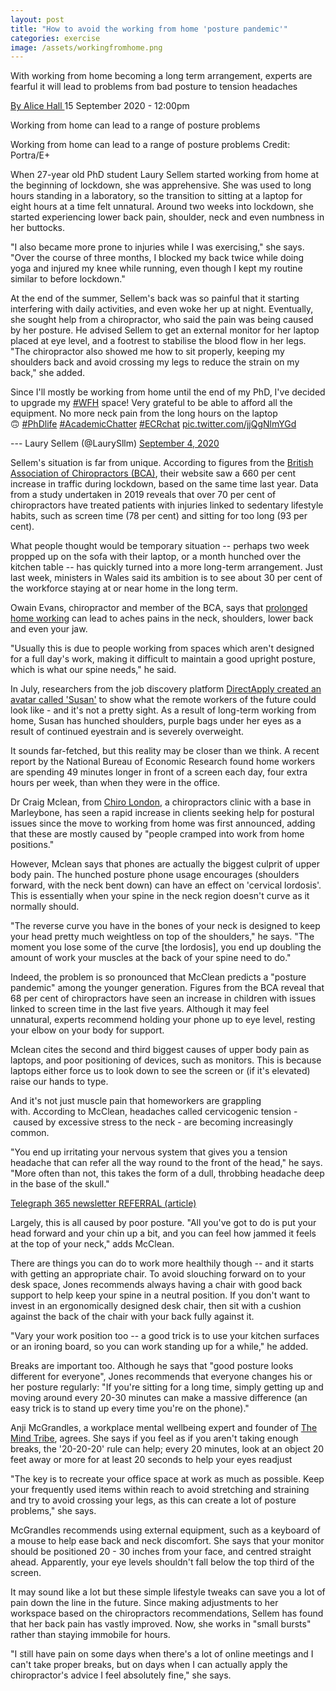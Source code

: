 ```yaml
---
layout: post
title: "How to avoid the working from home 'posture pandemic'"
categories: exercise
image: /assets/workingfromhome.png
---
```


With working from home becoming a long term arrangement, experts are fearful it will lead to problems from bad posture to tension headaches

[By Alice Hall ](https://www.telegraph.co.uk/authors/a/ak-ao/alice-hall/)15 September 2020 - 12:00pm

Working from home can lead to a range of posture problems

Working from home can lead to a range of posture problems Credit: Portra/E+

When 27-year old PhD student Laury Sellem started working from home at the beginning of lockdown, she was apprehensive. She was used to long hours standing in a laboratory, so the transition to sitting at a laptop for eight hours at a time felt unnatural. Around two weeks into lockdown, she started experiencing lower back pain, shoulder, neck and even numbness in her buttocks.

"I also became more prone to injuries while I was exercising," she says. "Over the course of three months, I blocked my back twice while doing yoga and injured my knee while running, even though I kept my routine similar to before lockdown."

At the end of the summer, Sellem's back was so painful that it starting interfering with daily activities, and even woke her up at night. Eventually, she sought help from a chiropractor, who said the pain was being caused by her posture. He advised Sellem to get an external monitor for her laptop placed at eye level, and a footrest to stabilise the blood flow in her legs. "The chiropractor also showed me how to sit properly, keeping my shoulders back and avoid crossing my legs to reduce the strain on my back," she added.

Since I'll mostly be working from home until the end of my PhD, I've decided to upgrade my [#WFH](https://twitter.com/hashtag/WFH?src=hash&ref_src=twsrc%5Etfw) space! Very grateful to be able to afford all the equipment. No more neck pain from the long hours on the laptop 🙃 [#PhDlife](https://twitter.com/hashtag/PhDlife?src=hash&ref_src=twsrc%5Etfw) [#AcademicChatter](https://twitter.com/hashtag/AcademicChatter?src=hash&ref_src=twsrc%5Etfw) [#ECRchat](https://twitter.com/hashtag/ECRchat?src=hash&ref_src=twsrc%5Etfw) [pic.twitter.com/jjQgNlmYGd](https://t.co/jjQgNlmYGd)

--- Laury Sellem (@LaurySllm) [September 4, 2020](https://twitter.com/LaurySllm/status/1301874422521966594?ref_src=twsrc%5Etfw)

Sellem's situation is far from unique. According to figures from the [British Association of Chiropractors (BCA)](https://chiropractic-uk.co.uk/), their website saw a 660 per cent increase in traffic during lockdown, based on the same time last year. Data from a study undertaken in 2019 reveals that over 70 per cent of chiropractors have treated patients with injuries linked to sedentary lifestyle habits, such as screen time (78 per cent) and sitting for too long (93 per cent).

What people thought would be temporary situation -- perhaps two week propped up on the sofa with their laptop, or a month hunched over the kitchen table -- has quickly turned into a more long-term arrangement. Just last week, ministers in Wales said its ambition is to see about 30 per cent of the workforce staying at or near home in the long term. 

Owain Evans, chiropractor and member of the BCA, says that [prolonged home working](https://www.telegraph.co.uk/education-and-careers/2020/07/17/wfh-winner-loser/) can lead to aches pains in the neck, shoulders, lower back and even your jaw. 

"Usually this is due to people working from spaces which aren't designed for a full day's work, making it difficult to maintain a good upright posture, which is what our spine needs," he said.

In July, researchers from the job discovery platform [DirectApply created an avatar called 'Susan'](https://www.telegraph.co.uk/education-and-careers/2020/07/17/wfh-winner-loser/) to show what the remote workers of the future could look like - and it's not a pretty sight. As a result of long-term working from home, Susan has hunched shoulders, purple bags under her eyes as a result of continued eyestrain and is severely overweight.

It sounds far-fetched, but this reality may be closer than we think. A recent report by the National Bureau of Economic Research found home workers are spending 49 minutes longer in front of a screen each day, four extra hours per week, than when they were in the office.

Dr Craig Mclean, from [Chiro London](https://www.chiro.london/), a chiropractors clinic with a base in Marleybone, has seen a rapid increase in clients seeking help for postural issues since the move to working from home was first announced, adding that these are mostly caused by "people cramped into work from home positions."

However, Mclean says that phones are actually the biggest culprit of upper body pain. The hunched posture phone usage encourages (shoulders forward, with the neck bent down) can have an effect on 'cervical lordosis'. This is essentially when your spine in the neck region doesn't curve as it normally should.

"The reverse curve you have in the bones of your neck is designed to keep your head pretty much weightless on top of the shoulders," he says. "The moment you lose some of the curve [the lordosis], you end up doubling the amount of work your muscles at the back of your spine need to do."

Indeed, the problem is so pronounced that McClean predicts a "posture pandemic" among the younger generation. Figures from the BCA reveal that 68 per cent of chiropractors have seen an increase in children with issues linked to screen time in the last five years. Although it may feel unnatural, experts recommend holding your phone up to eye level, resting your elbow on your body for support.

Mclean cites the second and third biggest causes of upper body pain as laptops, and poor positioning of devices, such as monitors. This is because laptops either force us to look down to see the screen or (if it's elevated) raise our hands to type.

And it's not just muscle pain that homeworkers are grappling with. According to McClean, headaches called cervicogenic tension - caused by excessive stress to the neck - are becoming increasingly common.

"You end up irritating your nervous system that gives you a tension headache that can refer all the way round to the front of the head," he says. "More often than not, this takes the form of a dull, throbbing headache deep in the base of the skull."

[Telegraph 365 newsletter REFERRAL (article)](https://cf-particle-html.eip.telegraph.co.uk/40cd8a66-f5fa-4b01-828e-6ab606701740.html "Telegraph 365 newsletter REFERRAL (article)")

Largely, this is all caused by poor posture. "All you've got to do is put your head forward and your chin up a bit, and you can feel how jammed it feels at the top of your neck," adds McClean.

There are things you can do to work more healthily though -- and it starts with getting an appropriate chair. To avoid slouching forward on to your desk space, Jones recommends always having a chair with good back support to help keep your spine in a neutral position. If you don't want to invest in an ergonomically designed desk chair, then sit with a cushion against the back of the chair with your back fully against it.

"Vary your work position too -- a good trick is to use your kitchen surfaces or an ironing board, so you can work standing up for a while," he added.

Breaks are important too. Although he says that "good posture looks different for everyone", Jones recommends that everyone changes his or her posture regularly: "If you're sitting for a long time, simply getting up and moving around every 20-30 minutes can make a massive difference (an easy trick is to stand up every time you're on the phone)."

Anji McGrandles, a workplace mental wellbeing expert and founder of [The Mind Tribe](https://www.themindtribe.co.uk/), agrees. She says if you feel as if you aren't taking enough breaks, the '20-20-20' rule can help; every 20 minutes, look at an object 20 feet away or more for at least 20 seconds to help your eyes readjust

"The key is to recreate your office space at work as much as possible. Keep your frequently used items within reach to avoid stretching and straining and try to avoid crossing your legs, as this can create a lot of posture problems," she says.

McGrandles recommends using external equipment, such as a keyboard of a mouse to help ease back and neck discomfort. She says that your monitor should be positioned 20 - 30 inches from your face, and centred straight ahead. Apparently, your eye levels shouldn't fall below the top third of the screen.

It may sound like a lot but these simple lifestyle tweaks can save you a lot of pain down the line in the future. Since making adjustments to her workspace based on the chiropractors recommendations, Sellem has found that her back pain has vastly improved. Now, she works in "small bursts" rather than staying immobile for hours.

"I still have pain on some days when there's a lot of online meetings and I can't take proper breaks, but on days when I can actually apply the chiropractor's advice I feel absolutely fine," she says.
